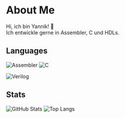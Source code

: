 # About Me

Hi, ich bin Yannik! 👋  
Ich entwickle gerne in Assembler, C und HDLs.

## Languages
![Assembler](https://img.shields.io/badge/-Assembler-525252?logo=assembler&logoColor=white&style=for-the-badge)
![C](https://img.shields.io/badge/-C-A8B9CC?logo=c&logoColor=white&style=for-the-badge)

![Verilog](https://img.shields.io/badge/-Verilog-6DA55F?logo=verilog&logoColor=white&style=for-the-badge)

## Stats
![GitHub Stats](./stats.svg)
![Top Langs](./top-langs.svg)
